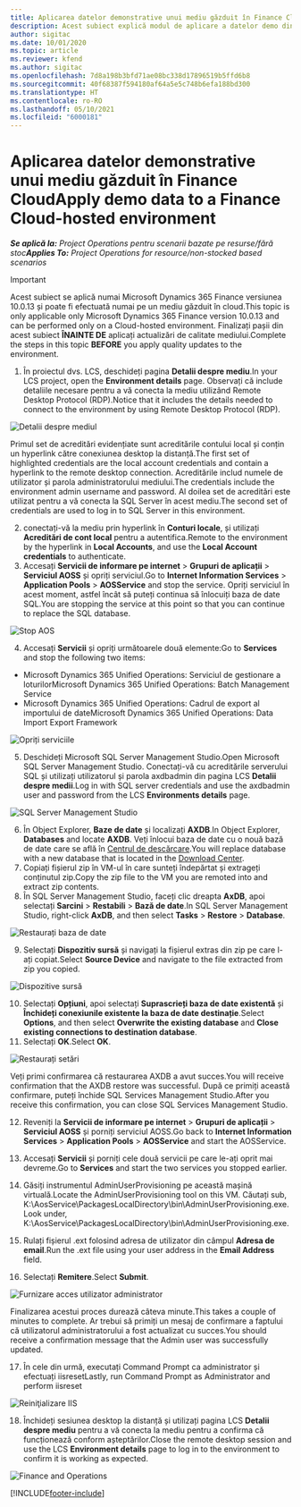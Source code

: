 ```yaml
---
title: Aplicarea datelor demonstrative unui mediu găzduit în Finance Cloud
description: Acest subiect explică modul de aplicare a datelor demo din Project Operations la un mediu Dynamics 365 Finance găzduit în cloud.
author: sigitac
ms.date: 10/01/2020
ms.topic: article
ms.reviewer: kfend
ms.author: sigitac
ms.openlocfilehash: 7d8a198b3bfd71ae08bc338d17896519b5ffd6b8
ms.sourcegitcommit: 40f68387f594180af64a5e5c748b6efa188bd300
ms.translationtype: HT
ms.contentlocale: ro-RO
ms.lasthandoff: 05/10/2021
ms.locfileid: "6000181"
---
```

# <a name="apply-demo-data-to-a-finance-cloud-hosted-environment"></a><span data-ttu-id="58354-103">Aplicarea datelor demonstrative unui mediu găzduit în Finance Cloud</span><span class="sxs-lookup"><span data-stu-id="58354-103">Apply demo data to a Finance Cloud-hosted environment</span></span>

<span data-ttu-id="58354-104">_**Se aplică la:** Project Operations pentru scenarii bazate pe resurse/fără stoc_</span><span class="sxs-lookup"><span data-stu-id="58354-104">_**Applies To:** Project Operations for resource/non-stocked based scenarios_</span></span>

> [!IMPORTANT]
> <span data-ttu-id="58354-105">Acest subiect se aplică numai Microsoft Dynamics 365 Finance versiunea 10.0.13 și poate fi efectuată numai pe un mediu găzduit în cloud.</span><span class="sxs-lookup"><span data-stu-id="58354-105">This topic is only applicable only Microsoft Dynamics 365 Finance version 10.0.13 and can be performed only on a Cloud-hosted environment.</span></span> <span data-ttu-id="58354-106">Finalizați pașii din acest subiect **ÎNAINTE DE** aplicați actualizări de calitate mediului.</span><span class="sxs-lookup"><span data-stu-id="58354-106">Complete the steps in this topic **BEFORE** you apply quality updates to the environment.</span></span>

1. <span data-ttu-id="58354-107">În proiectul dvs. LCS, deschideți pagina **Detalii despre mediu**.</span><span class="sxs-lookup"><span data-stu-id="58354-107">In your LCS project, open the **Environment details** page.</span></span> <span data-ttu-id="58354-108">Observați că include detaliile necesare pentru a vă conecta la mediu utilizând Remote Desktop Protocol (RDP).</span><span class="sxs-lookup"><span data-stu-id="58354-108">Notice that it includes the details needed to connect to the environment by using Remote Desktop Protocol (RDP).</span></span>

![Detalii despre mediul ](./media/1EnvironmentDetails.png)

<span data-ttu-id="58354-110">Primul set de acreditări evidențiate sunt acreditările contului local și conțin un hyperlink către conexiunea desktop la distanță.</span><span class="sxs-lookup"><span data-stu-id="58354-110">The first set of highlighted credentials are the local account credentials and contain a hyperlink to the remote desktop connection.</span></span> <span data-ttu-id="58354-111">Acreditările includ numele de utilizator și parola administratorului mediului.</span><span class="sxs-lookup"><span data-stu-id="58354-111">The credentials include the environment admin username and password.</span></span> <span data-ttu-id="58354-112">Al doilea set de acreditări este utilizat pentru a vă conecta la SQL Server în acest mediu.</span><span class="sxs-lookup"><span data-stu-id="58354-112">The second set of credentials are used to log in to SQL Server in this environment.</span></span>

2. <span data-ttu-id="58354-113">conectați-vă la mediu prin hyperlink în **Conturi locale**, și utilizați **Acreditări de cont local** pentru a autentifica.</span><span class="sxs-lookup"><span data-stu-id="58354-113">Remote to the environment by the hyperlink in **Local Accounts**, and use the **Local Account credentials** to authenticate.</span></span>
3. <span data-ttu-id="58354-114">Accesați **Servicii de informare pe internet** > **Grupuri de aplicații** > **Serviciul AOSS** și opriți serviciul.</span><span class="sxs-lookup"><span data-stu-id="58354-114">Go to **Internet Information Services** > **Application Pools** > **AOSService** and stop the service.</span></span> <span data-ttu-id="58354-115">Opriți serviciul în acest moment, astfel încât să puteți continua să înlocuiți baza de date SQL.</span><span class="sxs-lookup"><span data-stu-id="58354-115">You are stopping the service at this point so that you can continue to replace the SQL database.</span></span>

![Stop AOS](./media/2StopAOS.png)

4. <span data-ttu-id="58354-117">Accesați **Servicii** și opriți următoarele două elemente:</span><span class="sxs-lookup"><span data-stu-id="58354-117">Go to **Services** and stop the following two items:</span></span>

- <span data-ttu-id="58354-118">Microsoft Dynamics 365 Unified Operations: Serviciul de gestionare a loturilor</span><span class="sxs-lookup"><span data-stu-id="58354-118">Microsoft Dynamics 365 Unified Operations: Batch Management Service</span></span>
- <span data-ttu-id="58354-119">Microsoft Dynamics 365 Unified Operations: Cadrul de export al importului de date</span><span class="sxs-lookup"><span data-stu-id="58354-119">Microsoft Dynamics 365 Unified Operations: Data Import Export Framework</span></span>

![Opriți serviciile](./media/3StopServices.png)

5. <span data-ttu-id="58354-121">Deschideți Microsoft SQL Server Management Studio.</span><span class="sxs-lookup"><span data-stu-id="58354-121">Open Microsoft SQL Server Management Studio.</span></span> <span data-ttu-id="58354-122">Conectați-vă cu acreditările serverului SQL și utilizați utilizatorul și parola axdbadmin din pagina LCS **Detalii despre medii**.</span><span class="sxs-lookup"><span data-stu-id="58354-122">Log in with SQL server credentials and use the axdbadmin user and password from the LCS **Environments details** page.</span></span>

![SQL Server Management Studio](./media/4SSMS.png)

6. <span data-ttu-id="58354-124">În Object Explorer, **Baze de date** și localizați **AXDB**.</span><span class="sxs-lookup"><span data-stu-id="58354-124">In Object Explorer, **Databases** and locate **AXDB**.</span></span> <span data-ttu-id="58354-125">Veți înlocui baza de date cu o nouă bază de date care se află în [Centrul de descărcare](https://download.microsoft.com/download/1/a/3/1a314bd2-b082-4a87-abdc-1ba26c92b63d/ProjOpsDemoDataFOGARelease.zip).</span><span class="sxs-lookup"><span data-stu-id="58354-125">You will replace database with a new database that is located in the [Download Center](https://download.microsoft.com/download/1/a/3/1a314bd2-b082-4a87-abdc-1ba26c92b63d/ProjOpsDemoDataFOGARelease.zip).</span></span> 
7. <span data-ttu-id="58354-126">Copiați fișierul zip în VM-ul în care sunteți îndepărtat și extrageți conținutul zip.</span><span class="sxs-lookup"><span data-stu-id="58354-126">Copy the zip file to the VM you are remoted into and extract zip contents.</span></span>
8. <span data-ttu-id="58354-127">În SQL Server Management Studio, faceți clic dreapta **AxDB**, apoi selectați **Sarcini** > **Restabili** > **Bază de date**.</span><span class="sxs-lookup"><span data-stu-id="58354-127">In SQL Server Management Studio, right-click **AxDB**, and then select **Tasks** > **Restore** > **Database**.</span></span>

![Restaurați baza de date](./media/5RestoreDatabase.png)

9. <span data-ttu-id="58354-129">Selectați **Dispozitiv sursă** și navigați la fișierul extras din zip pe care l-ați copiat.</span><span class="sxs-lookup"><span data-stu-id="58354-129">Select **Source Device** and navigate to the file extracted from zip you copied.</span></span>

![Dispozitive sursă](./media/6SourceDevice.png)

10. <span data-ttu-id="58354-131">Selectați **Opțiuni**, apoi selectați **Suprascrieți baza de date existentă** și **Închideți conexiunile existente la baza de date destinație**.</span><span class="sxs-lookup"><span data-stu-id="58354-131">Select **Options**, and then select **Overwrite the existing database** and **Close existing connections to destination database**.</span></span> 
11. <span data-ttu-id="58354-132">Selectați **OK**.</span><span class="sxs-lookup"><span data-stu-id="58354-132">Select **OK**.</span></span>

![Restaurați setări](./media/7RestoreSetting.png)

<span data-ttu-id="58354-134">Veți primi confirmarea că restaurarea AXDB a avut succes.</span><span class="sxs-lookup"><span data-stu-id="58354-134">You will receive confirmation that the AXDB restore was successful.</span></span> <span data-ttu-id="58354-135">După ce primiți această confirmare, puteți închide SQL Services Management Studio.</span><span class="sxs-lookup"><span data-stu-id="58354-135">After you receive this confirmation, you can close SQL Services Management Studio.</span></span>

12. <span data-ttu-id="58354-136">Reveniți la **Servicii de informare pe internet** > **Grupuri de aplicații** > **Serviciul AOSS** și porniți serviciul AOSS.</span><span class="sxs-lookup"><span data-stu-id="58354-136">Go back to **Internet Information Services** > **Application Pools** > **AOSService** and start the AOSService.</span></span>
13. <span data-ttu-id="58354-137">Accesați **Servicii** și porniți cele două servicii pe care le-ați oprit mai devreme.</span><span class="sxs-lookup"><span data-stu-id="58354-137">Go to **Services** and start the two services you stopped earlier.</span></span>

14. <span data-ttu-id="58354-138">Găsiți instrumentul AdminUserProvisioning pe această mașină virtuală.</span><span class="sxs-lookup"><span data-stu-id="58354-138">Locate the AdminUserProvisioning tool on this VM.</span></span> <span data-ttu-id="58354-139">Căutați sub, K:\AosService\PackagesLocalDirectory\bin\AdminUserProvisioning.exe.</span><span class="sxs-lookup"><span data-stu-id="58354-139">Look under, K:\AosService\PackagesLocalDirectory\bin\AdminUserProvisioning.exe.</span></span>
15. <span data-ttu-id="58354-140">Rulați fișierul .ext folosind adresa de utilizator din câmpul **Adresa de email**.</span><span class="sxs-lookup"><span data-stu-id="58354-140">Run the .ext file using your user address in the **Email Address** field.</span></span> 
16. <span data-ttu-id="58354-141">Selectați **Remitere**.</span><span class="sxs-lookup"><span data-stu-id="58354-141">Select **Submit**.</span></span>

![Furnizare acces utilizator administrator](./media/8AdminUserProvisioning.png)

<span data-ttu-id="58354-143">Finalizarea acestui proces durează câteva minute.</span><span class="sxs-lookup"><span data-stu-id="58354-143">This takes a couple of minutes to complete.</span></span> <span data-ttu-id="58354-144">Ar trebui să primiți un mesaj de confirmare a faptului că utilizatorul administratorului a fost actualizat cu succes.</span><span class="sxs-lookup"><span data-stu-id="58354-144">You should receive a confirmation message that the Admin user was successfully updated.</span></span>

17. <span data-ttu-id="58354-145">În cele din urmă, executați Command Prompt ca administrator și efectuați iisreset</span><span class="sxs-lookup"><span data-stu-id="58354-145">Lastly, run Command Prompt as Administrator and perform iisreset</span></span>

![Reiniţializare IIS](./media/9IISReset.png)

18. <span data-ttu-id="58354-147">Închideți sesiunea desktop la distanță și utilizați pagina LCS **Detalii despre mediu** pentru a vă conecta la mediu pentru a confirma că funcționează conform așteptărilor.</span><span class="sxs-lookup"><span data-stu-id="58354-147">Close the remote desktop session and use the LCS **Environment details** page to log in to the environment to confirm it is working as expected.</span></span>

![Finance and Operations](./media/10FinanceAndOperations.png)


[!INCLUDE[footer-include](../includes/footer-banner.md)]